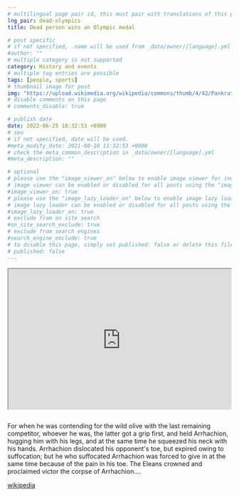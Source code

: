 ```yaml
---
# multilingual page pair id, this must pair with translations of this page. (This name must be unique)
lng_pair: dead-olympics
title: Dead person wins an Olympic medal

# post specific
# if not specified, .name will be used from _data/owner/[language].yml
#author: ""
# multiple category is not supported
category: History and events
# multiple tag entries are possible
tags: [people, sports]
# thumbnail image for post
img: "https://upload.wikimedia.org/wikipedia/commons/thumb/4/42/Pankratiasten_in_fight_copy_of_greek_statue_3_century_bC.jpg/1280px-Pankratiasten_in_fight_copy_of_greek_statue_3_century_bC.jpg"
# disable comments on this page
# comments_disable: true

# publish date
date: 2022-06-25 18:32:53 +0900
# seo
# if not specified, date will be used.
#meta_modify_date: 2021-08-10 11:32:53 +0900
# check the meta_common_description in _data/owner/[language].yml
#meta_description: ""

# optional
# please use the "image_viewer_on" below to enable image viewer for individual pages or posts (_posts/ or [language]/_posts folders).
# image viewer can be enabled or disabled for all posts using the "image_viewer_posts: true" setting in _data/conf/main.yml.
#image_viewer_on: true
# please use the "image_lazy_loader_on" below to enable image lazy loader for individual pages or posts (_posts/ or [language]/_posts folders).
# image lazy loader can be enabled or disabled for all posts using the "image_lazy_loader_posts: true" setting in _data/conf/main.yml.
#image_lazy_loader_on: true
# exclude from on site search
#on_site_search_exclude: true
# exclude from search engines
#search_engine_exclude: true
# to disable this page, simply set published: false or delete this file
# published: false
---
```


<div style="position:relative;padding-bottom:56.25%;padding-top:35px;height:0;margin-bottom:2em;overflow:hidden">
<iframe style="position:absolute;top:0;left:0;width:100%;height:100%"  src="https://www.youtube.com/embed/D-CrAqv4ne0?si=GY-TksXz6enkugR5" title="YouTube video player"  allowfullscreen>
</iframe>
</div>

For when he was contending for the wild olive with the last remaining competitor, whoever he was, the latter got a grip first, and held Arrhachion, hugging him with his legs, and at the same time he squeezed his neck with his hands. Arrhachion dislocated his opponent's toe, but expired owing to suffocation; but he who suffocated Arrhachion was forced to give in at the same time because of the pain in his toe. The Eleans crowned and proclaimed victor the corpse of Arrhachion....

[wikipedia](https://en.wikipedia.org/wiki/Arrhichion)
